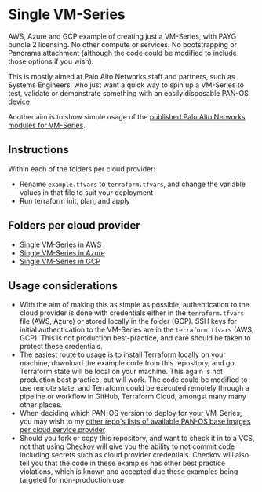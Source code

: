 # Single VM-Series
AWS, Azure and GCP example of creating just a VM-Series, with PAYG bundle 2 licensing. No other compute or services. No bootstrapping or Panorama attachment (although the code could be modified to include those options if you wish).

This is mostly aimed at Palo Alto Networks staff and partners, such as Systems Engineers, who just want a quick way to spin up a VM-Series to test, validate or demonstrate something with an easily disposable PAN-OS device.

Another aim is to show simple usage of the [published Palo Alto Networks modules for VM-Series](https://registry.terraform.io/modules/PaloAltoNetworks/vmseries-modules).

## Instructions
Within each of the folders per cloud provider:
- Rename `example.tfvars` to `terraform.tfvars`, and change the variable values in that file to suit your deployment
- Run terraform init, plan, and apply

## Folders per cloud provider
- [Single VM-Series in AWS](aws-single-vm-series/README.md)
- [Single VM-Series in Azure](azure-single-vm-series/README.md)
- [Single VM-Series in GCP](gcp-single-vm-series/README.md)

## Usage considerations
- With the aim of making this as simple as possible, authentication to the cloud provider is done with credentials either  in the `terraform.tfvars` file (AWS, Azure) or stored locally in the folder (GCP). SSH keys for initial authentication to the VM-Series are in the `terraform.tfvars` (AWS, GCP). This is not production best-practice, and care should be taken to protect these credentials.
- The easiest route to usage is to install Terraform locally on your machine, download the example code from this repository, and go. Terraform state will be local on your machine. This again is not production best practice, but will work. The code could be modified to use remote state, and Terraform could be executed remotely through a pipeline or workflow in GitHub, Terraform Cloud, amongst many many other places.
- When deciding which PAN-OS version to deploy for your VM-Series, you may wish to my [other repo's lists of available PAN-OS base images per cloud service provider](https://github.com/jamesholland-uk/pan-os-csp-versions#the-lists)
- Should you fork or copy this repository, and want to check it in to a VCS, not that using [Checkov](https://www.checkov.io) will give you the ability to not commit code including secrets such as cloud provider credentials. Checkov will also tell you that the code in these examples has other best practice violations, which is known and accepted due these examples being targeted for non-production use
